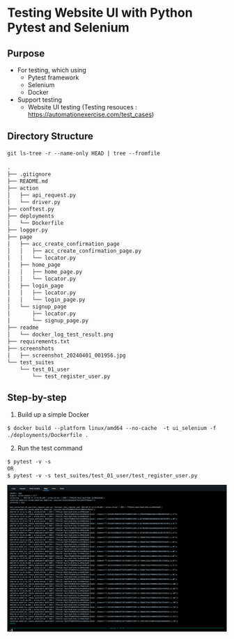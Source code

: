 # Testing Website UI with Python Pytest and Selenium

## Purpose
- For testing, which using 
  - Pytest framework
  - Selenium
  - Docker 
- Support testing 
  - Website UI testing (Testing resouces : https://automationexercise.com/test_cases)

## Directory Structure
```commandline
git ls-tree -r --name-only HEAD | tree --fromfile

.
├── .gitignore
├── README.md
├── action
│   ├── api_request.py
│   └── driver.py
├── conftest.py
├── deployments
│   └── Dockerfile
├── logger.py
├── page
│   ├── acc_create_confirmation_page
│   │   ├── acc_create_confirmation_page.py
│   │   └── locator.py
│   ├── home_page
│   │   ├── home_page.py
│   │   └── locator.py
│   ├── login_page
│   │   ├── locator.py
│   │   └── login_page.py
│   └── signup_page
│       ├── locator.py
│       └── signup_page.py
├── readme
│   └── docker_log_test_result.png
├── requirements.txt
├── screenshots
│   ├── screenshot_20240401_001956.jpg
└── test_suites
    └── test_01_user
        └── test_register_user.py
```

## Step-by-step
1. Build up a simple Docker
```
$ docker build --platform linux/amd64 --no-cache  -t ui_selenium -f ./deployments/Dockerfile .
```

2. Run the test command
```commandline
$ pytest -v -s
OR
$ pytest -v -s test_suites/test_01_user/test_register_user.py
```
![docker_log_test_result.png](readme%2Fdocker_log_test_result.png)


